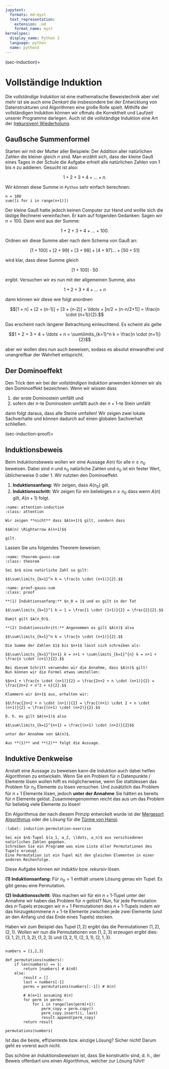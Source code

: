 ```yaml
---
jupytext:
  formats: md:myst
  text_representation:
    extension: .md
    format_name: myst
kernelspec:
  display_name: Python 3
  language: python
  name: python3
---
```


(sec-induction)=
# Vollständige Induktion

Die *vollständige Induktion* ist eine mathematische Beweistechnik aber viel mehr ist sie auch eine *Denkart* die insbesondere bei der Entwicklung von Datenstrukturen und Algorithmen eine große Rolle spielt.
Mithilfe der vollständigen Induktion können wir oftmals die Korrektheit und Laufzeit unserer Programme darlegen.
Auch ist die vollständige Induktion eine Art der [(rekursiven) Wiederholung](sec-recursion).

## Gaußsche Summenformel

Starten wir mit der Mutter aller Beispiele: Der Addition aller natürlichen Zahlen die kleiner gleich $n$ sind.
Man erzählt sich, dass der kleine Gauß eines Tages in der Schule die Aufgabe erhielt alle natürlichen Zahlen von $1$ bis $n$ zu addieren.
Gesucht ist also:

$$1 + 2 + 3 + 4 + \ldots + n.$$

Wir können diese Summe in ``Python`` sehr einfach berechnen:

```{code-cell} python3
n = 100
sum([i for i in range(n+1)])
```

Der kleine Gauß hatte jedoch keinen Computer zur Hand und wollte sich die lästige Rechnerei vereinfachen.
Er kam auf folgenden Gedanken:
Sagen wir $n = 100$.
Dann wird aus der Summe:

$$1 + 2 + 3 + 4 + \ldots + 100.$$

Ordnen wir diese Summe aber nach dem Schema von Gauß an:

$$[1 + 100] + [2 + 99] + [3 + 98] + [4 + 97] \ldots + [50 + 51]$$

wird klar, dass diese Summe gleich

$$[1 + 100] \cdot 50$$

ergibt.
Versuchen wir es nun mit der allgemeinen Summe, also

$$1 + 2 + 3 + 4 + \ldots + n$$

dann können wir diese wie folgt anordnen


$$[1 + n] + [2 + (n-1)] + [3 + (n-2)] + \ldots + [n/2 + (n-n/2+1)] = \frac{n \cdot (n+1)}{2}.$$

Das erscheint nach längerer Betrachtung einleuchtend.
Es scheint als gelte

$$1 + 2 + 3 + 4 + \ldots + n = \sum\limits_{k=1}^n k = \frac{n \cdot (n+1)}{2}$$

aber wir wollen dies nun auch beweisen, sodass es absolut einwandfrei und unangreifbar der Wahrheit entspricht.

## Der Dominoeffekt

Den Trick den wir bei der *vollständigen Induktion* anwenden können wir als den Dominoeffekt bezeichnen.
Wenn wir wissen dass

1. der erste Dominostein umfällt und
2. sofern der $n$-te Dominostein umfällt auch der $n+1$-te Stein umfällt

dann folgt daraus, dass alle Steine umfallen!
Wir zeigen zwei lokale Sachverhalte und können dadurch auf einen globalen Sachverhalt schließen.

(sec-induction-proof)=
## Induktionsbeweis

Beim Induktionsbeweis wollen wir eine Aussage $A(n)$ für alle $n \geq n_0$ beweisen.
Dabei sind $n$ und $n_0$ natürliche Zahlen und $n_0$ ist ein fester Wert, üblicherweise 0 oder 1.
Wir nutzten den Dominoeffekt.

1. **Induktionsanfang:** Wir zeigen, dass $A(n_0)$ gilt.
2. **Induktionsschritt:** Wir zeigen für ein beliebiges $n \geq n_0$ dass wenn $A(n)$ gilt, $A(n+1)$ folgt.

```{admonition} Induktionsschritt
:name: attention-induction
:class: attention

Wir zeigen **nicht** dass $A(n+1)$ gilt, sondern dass

$$A(n) \Rightarrow A(n+1)$$

gilt.

```

Lassen Sie uns folgendes Theorem beweisen.

````{admonition} Gaußsche Summenformel
:name: theorem-gauss-sum
:class: theorem

Sei $n$ eine natürliche Zahl so gilt:

$$\sum\limits_{k=1}^n k = \frac{n \cdot (n+1)}{2}.$$

````

```{admonition} Gaußsche Summenformel
:name: proof-gauss-sum
:class: proof

**(1) Induktionsanfang:** $n_0 = 1$ und es gilt in der Tat 

$$\sum\limits_{k=1}^1 k = 1 = \frac{1 \cdot (1+1)}{2} = \frac{2}{2}.$$

Damit gilt $A(n_0)$.

**(2) Induktionsschritt:** Angenommen es gilt $A(n)$ also

$$\sum\limits_{k=1}^n k = \frac{n \cdot (n+1)}{2}.$$ 

Die Summe der Zahlen $1$ bis $n+1$ lässt sich schreiben als:

$$\sum\limits_{k=1}^{n+1} k = n+1 + \sum\limits_{k=1}^{n} k = n+1 + \frac{n \cdot (n+1)}{2}.$$

Bei diesem Schritt verwenden wir die Annahme, dass $A(n)$ gilt!
Nun können wir die Formel etwas umstellen:

$$n+1 + \frac{n \cdot (n+1)}{2} = \frac{2n+2 + n \cdot (n+1)}{2} = \frac{2n+2 + n^2 + n}{2}.$$

Klammern wir $n+1$ aus, erhalten wir:

$$\frac{2n+2 + n \cdot (n+1)}{2} = \frac{(n+1) \cdot 2 + n \cdot (n+1)}{2} = \frac{(n+1) \cdot (n+2)}{2}.$$

D. h. es gilt $A(n+1)$ also

$$\sum\limits_{k=1}^{n+1} = \frac{(n+1) \cdot (n+2)}{2}$$

unter der Annahme von $A(n)$.

Aus **(1)** und **(2)** folgt die Aussage.
```

## Induktive Denkweise

Anstatt eine Aussage zu beweisen kann die Induktion auch dabei helfen Algorithmen zu entwickeln.
Wenn Sie ein Problem für $n$ Datenpunkte / Elemente lösen wollen hilft es möglicherweise, wenn Sie stattdessen das Problem für $n_0$ Elemente zu lösen versuchen.
Und zusätzlich das Problem für $n+1$ Elemente lösen, jedoch **unter der Annahme** Sie hätten es bereits für $n$ Elemente gelöst.
Zusammengenommen reicht das aus um das Problem für beliebig viele Elemente zu lösen!

Ein Algorithmus der nach diesem Prinzip entwickelt wurde ist der [Mergesort Algorithmus](https://de.wikipedia.org/wiki/Mergesort) oder die Lösung für die [Türme von Hanoi](sec-hanoi).

```{exercise} Permutationen
:label: induction-permutation-exercise

Sei ein $n$-Tupel $(a_1, a_2, \ldots, a_n)$ aus verschiedenen natürlichen Zahlen gegeben.
Schreiben Sie ein Programm was eine Liste aller Permutationen des Tupels erzeugt.
Eine Permutation ist ein Tupel mit den gleichen Elementen in einer anderen Reihenfolge.

```

Diese Aufgabe können wir *induktiv* bzw. *rekursiv* lösen.

**(1) Induktionsanfang:** 
Für $n_0=1$ enthält unsere Lösung genau ein Tupel.
Es gibt genau eine Permutation.

**(2) Induktionsschritt:** 
Was machen wir für ein $n+1$-Tupel unter der Annahme wir haben das Problem für $n$ gelöst?
Nun, für jede Permutation des $n$-Tupels erzeugen wir $n+1$ Permutationen des $n+1$-Tupels indem wir das hinzugekommene $n+1$-te Elemente zwischen jede zwei Elemente (und an den Anfang und das Ende eines Tupels) stecken.

Haben wir zum Beispiel das Tupel $(1,2)$ ergibt das die Permutationen $(1,2), (2,1)$.
Wollen wir nun die Permutationen von $(1,2,3)$ erzeugen ergibt dies: $(3,1,2), (1,3,2), (1,2,3)$ und $(3, 2, 1), (2, 3, 1), (2, 1, 3)$.

```{code-cell} python3

numbers = [1,2,3]

def permutations(numbers):
    if len(numbers) == 1:
        return [numbers] # A(n0)
    else:
        result = []
        last = numbers[-1]
        perms = permutations(numbers[:-1]) # A(n)

        # A(n+1) assuming A(n)
        for perm in perms:
            for i in range(len(perm)+1):
                perm_copy = perm.copy()
                perm_copy.insert(i, last)
                result.append(perm_copy)
        return result

permutations(numbers)
```

Ist das die beste, effizienteste bzw. einzige Lösung?
Sicher nicht!
Darum geht es vorerst auch nicht.

Das schöne an *Induktionsbeweisen* ist, dass Sie konstruktiv sind, d. h., der Beweis offenbart uns einen Algorithmus, welcher zur Lösung führt!